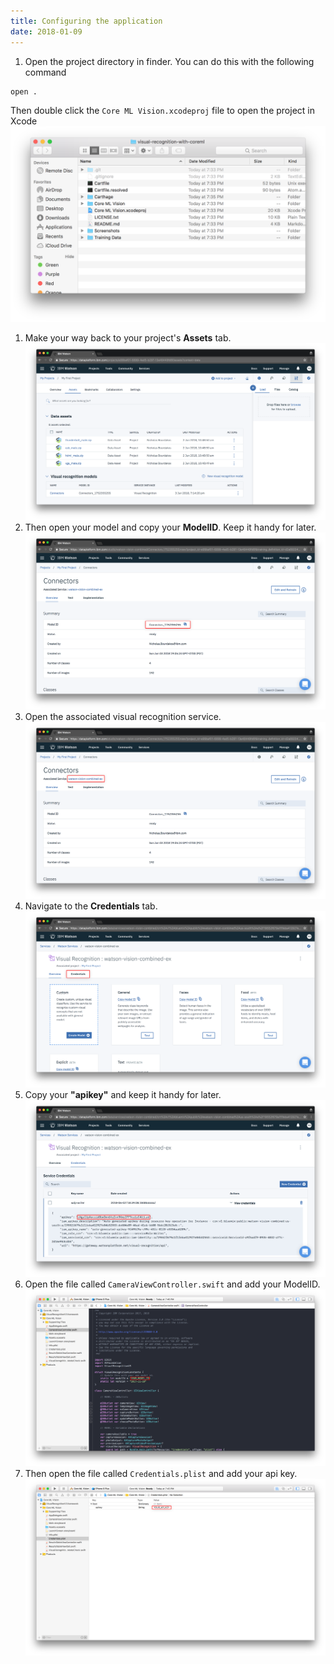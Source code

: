 ```yaml
---
title: Configuring the application
date: 2018-01-09
---
```


1. Open the project directory in finder. You can do this with the following command
```bash
open .
```
Then double click the `Core ML Vision.xcodeproj` file to open the project in Xcode
![](assets/9_0_open_project.png)
1. Make your way back to your project's **Assets** tab.
![](assets/9_1_project_assets.png)
1. Then open your model and copy your **ModelID**. Keep it handy for later.
![](assets/9_2_model_id.png)
1. Open the associated visual recognition service.
![](assets/9_3_associated_service.png)
1. Navigate to the **Credentials** tab.
![](assets/9_4_credentials.png)
1. Copy your **"apikey"** and keep it handy for later.
![](assets/9_5_api_key.png)
1. Open the file called `CameraViewController.swift` and add your ModelID.
![](assets/9_6_add_model_id.png)
1. Then open the file called `Credentials.plist` and add your api key.
![](assets/9_7_add_api_key.png)

